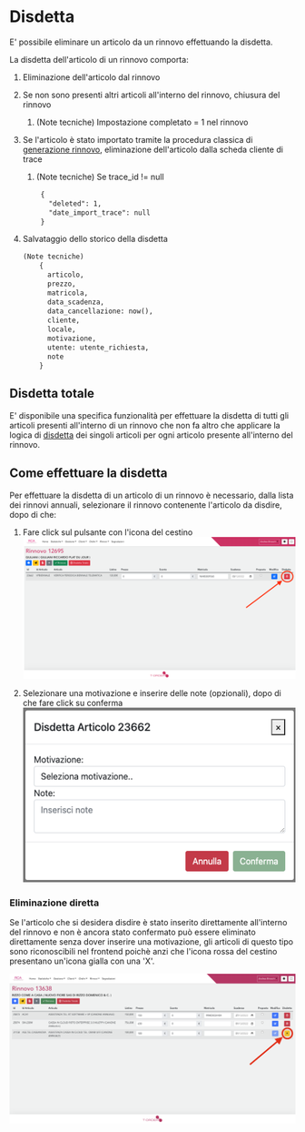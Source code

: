 # Disdetta

E' possibile eliminare un articolo da un rinnovo effettuando la disdetta.

La disdetta dell'articolo di un rinnovo comporta:

1.  Eliminazione dell'articolo dal rinnovo
2.  Se non sono presenti altri articoli all'interno del rinnovo, chiusura del rinnovo
    1. (Note tecniche) Impostazione completato = 1 nel rinnovo
3.  Se l'articolo è stato importato tramite la procedura classica di [generazione rinnovo](../generazione), eliminazione dell'articolo dalla scheda cliente di trace
    1. (Note tecniche) Se trace_id != null
       ```
        {
          "deleted": 1,
          "date_import_trace": null
        }
       ```
4.  Salvataggio dello storico della disdetta

    ```
    (Note tecniche)
        {
          articolo,
          prezzo,
          matricola,
          data_scadenza,
          data_cancellazione: now(),
          cliente,
          locale,
          motivazione,
          utente: utente_richiesta,
          note
        }
    ```

## Disdetta totale

E' disponibile una specifica funzionalità per effettuare la disdetta di tutti gli articoli presenti all'interno di un rinnovo che non fa altro che applicare la logica di [disdetta](#disdetta) dei singoli articoli per ogni articolo presente all'interno del rinnovo.

## Come effettuare la disdetta

Per effettuare la disdetta di un articolo di un rinnovo è necessario, dalla lista dei rinnovi annuali, selezionare il rinnovo contenente l'articolo da disdire, dopo di che:

1. Fare click sul pulsante con l'icona del cestino
   ![disdetta-click](assets/disdetta-click.png)

2. Selezionare una motivazione e inserire delle note (opzionali), dopo di che fare click su conferma  
   ![disdetta-motivazione](assets/disdetta-motivazione.png)

### Eliminazione diretta

Se l'articolo che si desidera disdire è stato inserito direttamente all'interno del rinnovo e non è ancora stato confermato può essere eliminato direttamente senza dover inserire una motivazione, gli articoli di questo tipo sono riconoscibili nel frontend poichè anzi che l'icona rossa del cestino presentano un'icona gialla con una 'X'.

![disdetta-diretta](assets/disdetta-diretta.png)
